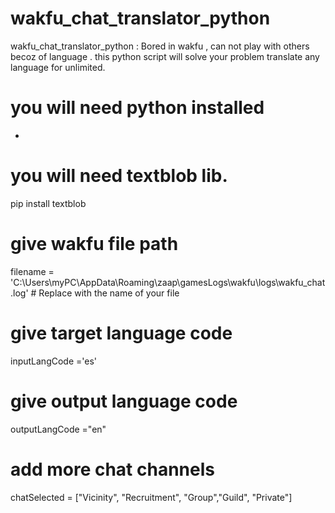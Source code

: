 # wakfu_chat_translator_python
wakfu_chat_translator_python : Bored in wakfu , can not play with others becoz of language . this python script will solve your problem translate any language for unlimited.
# you will need python installed
-
# you will need textblob lib.
pip install textblob

# give wakfu file path
filename = 'C:\\Users\\myPC\\AppData\\Roaming\\zaap\\gamesLogs\\wakfu\\logs\\wakfu_chat.log'  # Replace with the name of your file
# give target language code
inputLangCode ='es'
# give output language code
outputLangCode ="en"
# add more chat channels 
chatSelected = ["Vicinity", "Recruitment", "Group","Guild", "Private"] 
